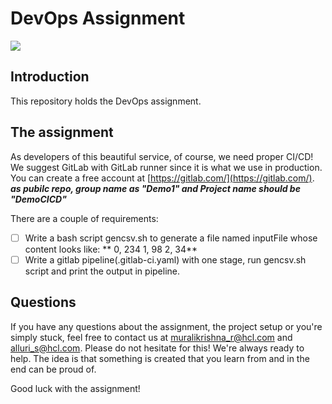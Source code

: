 # DevOps Assignment
![](http://turnoff.us/image/en/before-devops-after-devops.png)

## Introduction
This repository holds the DevOps assignment. 

## The assignment
As developers of this beautiful service, of course, we need proper CI/CD! We suggest GitLab with GitLab runner since it is what we use in production. You can create a free account at [https://gitlab.com/](https://gitlab.com/). _**as pubilc repo, group name as "Demo1" and Project name should be "DemoCICD"**_

There are a couple of requirements:
- [ ] Write a bash script gencsv.sh to generate a file named inputFile whose content looks like:
**      0, 234
        1, 98
        2, 34**
- [ ] Write a gitlab pipeline(.gitlab-ci.yaml) with one stage, run gencsv.sh script and print the output in pipeline.

## Questions
If you have any questions about the assignment, the project setup or you're simply stuck, feel free to contact us at <a href='mailto:muralikrishna_r@hcl.com'>muralikrishna_r@hcl.com</a> and <a href='mailto:alluri_s@hcl.com'>alluri_s@hcl.com</a>. Please do not hesitate for this! We're always ready to help. The idea is that something is created that you learn from and in the end can be proud of.

Good luck with the assignment!
